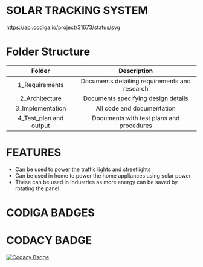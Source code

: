 # SOLAR TRACKING SYSTEM
https://api.codiga.io/project/31673/status/svg
# Folder Structure
|Folder|	Description|
|:---:|:---:|
|1_Requirements|	Documents detailing requirements and research|
|2_Architecture|	Documents specifying design details|
|3_Implementation	|All code and documentation|
|4_Test_plan and output|	Documents with test plans and procedures|
# FEATURES
* Can be used to power the traffic lights and streetlights
* Can be used in home to power the home appliances using solar power
* These can be used in industries as more energy can be saved by rotating the panel
# CODIGA BADGES

# CODACY BADGE
[![Codacy Badge](https://app.codacy.com/project/badge/Grade/66f01ae6808c48a4a3c81d4efec35612)](https://www.codacy.com/gh/tamilarasan2001/M2-EmbSys-project/dashboard?utm_source=github.com&amp;utm_medium=referral&amp;utm_content=tamilarasan2001/M2-EmbSys-project&amp;utm_campaign=Badge_Grade)

